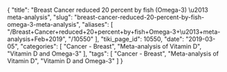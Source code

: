 {
    "title": "Breast Cancer reduced 20 percent by fish (Omega-3) \u2013 meta-analysis",
    "slug": "breast-cancer-reduced-20-percent-by-fish-omega-3-meta-analysis",
    "aliases": [
        "/Breast+Cancer+reduced+20+percent+by+fish+Omega-3+\u2013+meta-analysis+Feb+2019",
        "/10550"
    ],
    "tiki_page_id": 10550,
    "date": "2019-03-05",
    "categories": [
        "Cancer - Breast",
        "Meta-analysis of Vitamin D",
        "Vitamin D and Omega-3"
    ],
    "tags": [
        "Cancer - Breast",
        "Meta-analysis of Vitamin D",
        "Vitamin D and Omega-3"
    ]
}
